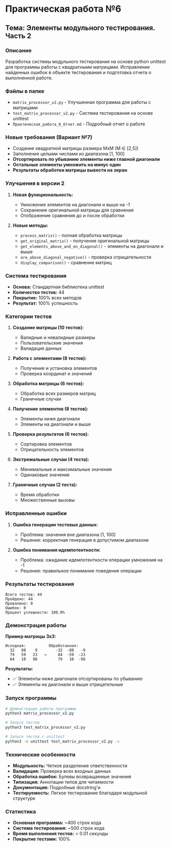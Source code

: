 # Практическая работа №6
## Тема: Элементы модульного тестирования. Часть 2

### Описание
Разработка системы модульного тестирования на основе python unittest для программы работы с квадратными матрицами. Исправление найденных ошибок в объекте тестирования и подготовка отчета о выполненной работе.

### Файлы в папке
- `matrix_processor_v2.py` - Улучшенная программа для работы с матрицами
- `test_matrix_processor_v2.py` - Система тестирования на основе unittest
- `Практическая_работа_6_Отчет.md` - Подробный отчет о работе

### Новые требования (Вариант №7)
- Создание квадратной матрицы размера MxM (M ∈ [2,5])
- Заполнение целыми числами из диапазона [1, 100]
- **Отсортировать по убыванию элементы ниже главной диагонали**
- **Остальные элементы умножить на минус один**
- **Результаты обработки матрицы вывести на экран**

### Улучшения в версии 2
1. **Новая функциональность:**
   - Умножение элементов на диагонали и выше на -1
   - Сохранение оригинальной матрицы для сравнения
   - Отображение сравнения до и после обработки

2. **Новые методы:**
   - `process_matrix()` - полная обработка матрицы
   - `get_original_matrix()` - получение оригинальной матрицы
   - `get_elements_above_and_on_diagonal()` - элементы на диагонали и выше
   - `are_above_diagonal_negative()` - проверка отрицательности
   - `display_comparison()` - сравнение матриц

### Система тестирования
- **Основа:** Стандартная библиотека unittest
- **Количество тестов:** 44
- **Покрытие:** 100% всех методов
- **Результат:** 100% успешность

### Категории тестов
1. **Создание матрицы (10 тестов):**
   - Валидные и невалидные размеры
   - Пользовательские значения
   - Валидация данных

2. **Работа с элементами (8 тестов):**
   - Получение и установка элементов
   - Проверка координат и значений

3. **Обработка матрицы (6 тестов):**
   - Обработка всех размеров матриц
   - Граничные случаи

4. **Получение элементов (8 тестов):**
   - Элементы ниже диагонали
   - Элементы на диагонали и выше

5. **Проверка результатов (6 тестов):**
   - Сортировка элементов
   - Отрицательность элементов

6. **Экстремальные случаи (4 теста):**
   - Минимальные и максимальные значения
   - Одинаковые значения

7. **Граничные случаи (2 теста):**
   - Время обработки
   - Множественные вызовы

### Исправленные ошибки
1. **Ошибка генерации тестовых данных:**
   - Проблема: значения вне диапазона [1, 100]
   - Решение: корректная генерация в допустимом диапазоне

2. **Ошибка понимания идемпотентности:**
   - Проблема: ожидание идемпотентности операции умножения на -1
   - Решение: правильное понимание поведения операции

### Результаты тестирования
```
Всего тестов: 44
Пройдено: 44
Провалено: 0
Ошибок: 0
Процент успешности: 100.0%
```

### Демонстрация работы
**Пример матрицы 3x3:**
```
Исходная:          Обработанная:
  32   88    9        -32  -88   -9
  79   59   23   →     84  -59  -23
  84   10   98         79   10  -98
```

**Результаты:**
- ✅ Элементы ниже диагонали отсортированы по убыванию
- ✅ Элементы на диагонали и выше отрицательные

### Запуск программы
```bash
# Демонстрация работы программы
python3 matrix_processor_v2.py

# Запуск тестов
python3 test_matrix_processor_v2.py

# Запуск тестов с unittest
python3 -m unittest test_matrix_processor_v2.py -v
```

### Технические особенности
- **Модульность:** Четкое разделение ответственности
- **Валидация:** Проверка всех входных данных
- **Обработка ошибок:** Булевы возвращаемые значения
- **Типизация:** Аннотации типов для читаемости
- **Документация:** Подробные docstring'и
- **Тестируемость:** Легкое тестирование благодаря модульной структуре

### Статистика
- **Основная программа:** ~400 строк кода
- **Система тестирования:** ~500 строк кода
- **Время выполнения тестов:** < 0.01 секунды
- **Покрытие тестами:** 100%
